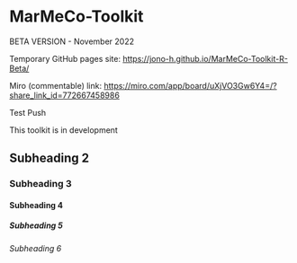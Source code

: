 # MarMeCo-Toolkit

BETA VERSION - November 2022

Temporary GitHub pages site: https://jono-h.github.io/MarMeCo-Toolkit-R-Beta/

Miro (commentable) link: https://miro.com/app/board/uXjVO3Gw6Y4=/?share_link_id=772667458986 

Test Push

This toolkit is in development

## Subheading 2

### Subheading 3

#### Subheading 4

##### Subheading 5

###### Subheading 6


